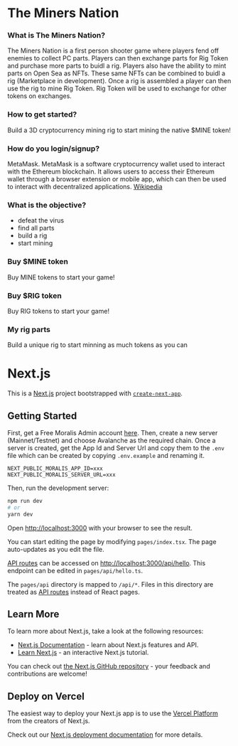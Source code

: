 # The Miners Nation

### What is The Miners Nation?

The Miners Nation is a first person shooter game where players fend off enemies to collect PC parts. Players can then exchange parts for Rig Token and purchase more parts to buidl a rig. Players also have the ability to mint parts on Open Sea as NFTs. These same NFTs can be combined to buidl a rig (Marketplace in development). Once a rig is assembled a player can then use the rig to mine Rig Token. Rig Token will be used to exchange for other tokens on exchanges.

### How to get started?

Build a 3D cryptocurrency mining rig to start mining the native $MINE token!

### How do you login/signup?

MetaMask. MetaMask is a software cryptocurrency wallet used to interact with the Ethereum blockchain. It allows users to access their Ethereum wallet through a browser extension or mobile app, which can then be used to interact with decentralized applications. [Wikipedia](https://en.wikipedia.org/wiki/MetaMask "MetaMask Wikipedia Page" )

### What is the objective?

* defeat the virus
* find all parts
* build a rig
* start mining

### Buy $MINE token

Buy MINE tokens to start your game!

### Buy $RIG token

Buy RIG tokens to start your game!

### My rig parts

Build a unique rig to start minning as much tokens as you can

# Next.js

This is a [Next.js](https://nextjs.org/) project bootstrapped with [`create-next-app`](https://github.com/vercel/next.js/tree/canary/packages/create-next-app).

## Getting Started

First, get a Free Moralis Admin account [here](https://admin.moralis.io/register). Then, create a new server (Mainnet/Testnet) and choose Avalanche as the required chain. Once a server is created, get the App Id and Server Url and copy them to the `.env` file which can be created by copying `.env.example` and renaming it.

```
NEXT_PUBLIC_MORALIS_APP_ID=xxx
NEXT_PUBLIC_MORALIS_SERVER_URL=xxx
```

Then, run the development server:

```bash
npm run dev
# or
yarn dev
```

Open [http://localhost:3000](http://localhost:3000) with your browser to see the result.

You can start editing the page by modifying `pages/index.tsx`. The page auto-updates as you edit the file.

[API routes](https://nextjs.org/docs/api-routes/introduction) can be accessed on [http://localhost:3000/api/hello](http://localhost:3000/api/hello). This endpoint can be edited in `pages/api/hello.ts`.

The `pages/api` directory is mapped to `/api/*`. Files in this directory are treated as [API routes](https://nextjs.org/docs/api-routes/introduction) instead of React pages.

## Learn More

To learn more about Next.js, take a look at the following resources:

- [Next.js Documentation](https://nextjs.org/docs) - learn about Next.js features and API.
- [Learn Next.js](https://nextjs.org/learn) - an interactive Next.js tutorial.

You can check out [the Next.js GitHub repository](https://github.com/vercel/next.js/) - your feedback and contributions are welcome!

## Deploy on Vercel

The easiest way to deploy your Next.js app is to use the [Vercel Platform](https://vercel.com/new?utm_medium=default-template&filter=next.js&utm_source=create-next-app&utm_campaign=create-next-app-readme) from the creators of Next.js.

Check out our [Next.js deployment documentation](https://nextjs.org/docs/deployment) for more details.
